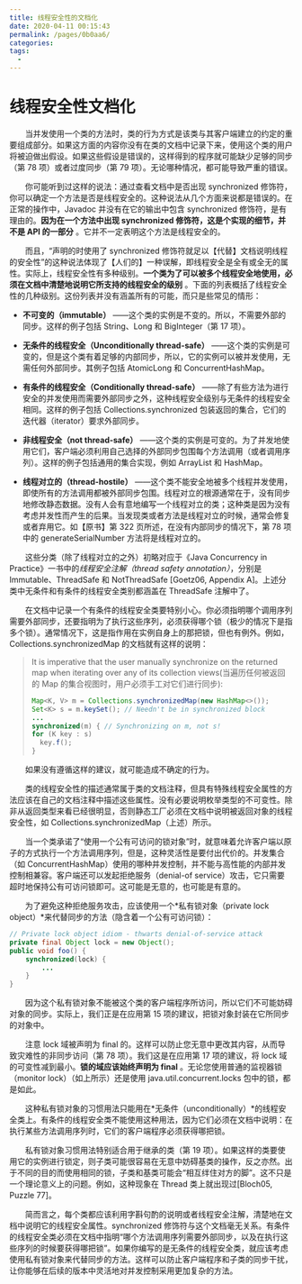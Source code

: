 ```yaml
---
title: 线程安全性的文档化
date: 2020-04-11 00:15:43
permalink: /pages/0b0aa6/
categories:
tags:
  - 
---
```

# 线程安全性文档化

&emsp;&emsp;当并发使用一个类的方法时，类的行为方式是该类与其客户端建立的约定的重要组成部分。如果这方面的内容你没有在类的文档中记录下来，使用这个类的用户将被迫做出假设。如果这些假设是错误的，这样得到的程序就可能缺少足够的同步（第 78 项）或者过度同步（第 79 项）。无论哪种情况，都可能导致严重的错误。

&emsp;&emsp;你可能听到过这样的说法：通过查看文档中是否出现 synchronized 修饰符，你可以确定一个方法是否是线程安全的。这种说法从几个方面来说都是错误的。在正常的操作中，Javadoc 并没有在它的输出中包含 synchronized 修饰符，是有理由的。**因为在一个方法中出现 synchronized 修饰符，这是个实现的细节，并不是 API 的一部分** 。它并不一定表明这个方法是线程安全的。

&emsp;&emsp;而且，“声明的时使用了 synchronized 修饰符就足以【代替】文档说明线程的安全性”的这种说法体现了【人们的】一种误解，即线程安全是全有或全无的属性。实际上，线程安全性有多种级别。**一个类为了可以被多个线程安全地使用，必须在文档中清楚地说明它所支持的线程安全的级别** 。下面的列表概括了线程安全性的几种级别。这份列表并没有涵盖所有的可能，而只是些常见的情形：

- **不可变的（immutable）** ——这个类的实例是不变的。所以，不需要外部的同步。这样的例子包括 String、Long 和 BigInteger（第 17 项）。

- **无条件的线程安全（Unconditionally thread-safe）** ——这个类的实例是可变的，但是这个类有着足够的内部同步，所以，它的实例可以被并发使用，无需任何外部同步。其例子包括 AtomicLong 和 ConcurrentHashMap。

- **有条件的线程安全（Conditionally thread-safe）** ——除了有些方法为进行安全的并发使用而需要外部同步之外，这种线程安全级别与无条件的线程安全相同。这样的例子包括 Collections.synchronized 包装返回的集合，它们的迭代器（iterator）要求外部同步。

- **非线程安全（not thread-safe）** ——这个类的实例是可变的。为了并发地使用它们，客户端必须利用自己选择的外部同步包围每个方法调用（或者调用序列）。这样的例子包括通用的集合实现，例如 ArrayList 和 HashMap。

- **线程对立的（thread-hostile）** ——这个类不能安全地被多个线程并发使用，即使所有的方法调用都被外部同步包围。线程对立的根源通常在于，没有同步地修改静态数据。没有人会有意地编写一个线程对立的类；这种类是因为没有考虑并发性而产生的后果。当发现类或者方法是线程对立的时候，通常会修复或者弃用它。如【原书】第 322 页所述，在没有内部同步的情况下，第 78 项中的 generateSerialNumber 方法将是线程对立的。

&emsp;&emsp;这些分类（除了线程对立的之外）初略对应于《Java Concurrency in Practice》一书中的*线程安全注解（thread safety annotation）*，分别是 Immutable、ThreadSafe 和 NotThreadSafe \[Goetz06, Appendix A\]。上述分类中无条件和有条件的线程安全类别都涵盖在 ThreadSafe 注解中了。

&emsp;&emsp;在文档中记录一个有条件的线程安全类要特别小心。你必须指明哪个调用序列需要外部同步，还要指明为了执行这些序列，必须获得哪个锁（极少的情况下是指多个锁）。通常情况下，这是指作用在实例自身上的那把锁，但也有例外。例如，Collections.synchronizedMap 的文档就有这样的说明：

> It is imperative that the user manually synchronize on the returned map when iterating over any of its collection views(当遍历任何被返回的 Map 的集合视图时，用户必须手工对它们进行同步):
>
> ```java
> Map<K, V> m = Collections.synchronizedMap(new HashMap<>());
> Set<K> s = m.keySet(); // Needn't be in synchronized block
> ...
> synchronized(m) { // Synchronizing on m, not s!
> for (K key : s)
>   key.f();
> }
> ```

&emsp;&emsp;如果没有遵循这样的建议，就可能造成不确定的行为。

&emsp;&emsp;类的线程安全性的描述通常属于类的文档注释，但具有特殊线程安全属性的方法应该在自己的文档注释中描述这些属性。没有必要说明枚举类型的不可变性。除非从返回类型来看已经很明显，否则静态工厂必须在文档中说明被返回对象的线程安全性，如 Collections.synchronizedMap（上述）所示。

&emsp;&emsp;当一个类承诺了“使用一个公有可访问的锁对象”时，就意味着允许客户端以原子的方式执行一个方法调用序列，但是，这种灵活性是要付出代价的。并发集合（如 ConcurrentHashMap）使用的哪种并发控制，并不能与高性能的内部并发控制相兼容。客户端还可以发起拒绝服务（denial-of service）攻击，它只需要超时地保持公有可访问锁即可。这可能是无意的，也可能是有意的。

&emsp;&emsp;为了避免这种拒绝服务攻击，应该使用一个*私有锁对象（private lock object）*来代替同步的方法（隐含着一个公有可访问锁）：

```java
// Private lock object idiom - thwarts denial-of-service attack
private final Object lock = new Object();
public void foo() {
    synchronized(lock) {
        ...
    }
}
```

&emsp;&emsp;因为这个私有锁对象不能被这个类的客户端程序所访问，所以它们不可能妨碍对象的同步。实际上，我们正是在应用第 15 项的建议，把锁对象封装在它所同步的对象中。

&emsp;&emsp;注意 lock 域被声明为 final 的。这样可以防止您无意中更改其内容，从而导致灾难性的非同步访问（第 78 项）。我们这是在应用第 17 项的建议，将 lock 域的可变性减到最小。**锁的域应该始终声明为 final** 。无论您使用普通的监视器锁（monitor lock）（如上所示）还是使用 java.util.concurrent.locks 包中的锁，都是如此。

&emsp;&emsp;这种私有锁对象的习惯用法只能用在*无条件（unconditionally）*的线程安全类上。有条件的线程安全类不能使用这种用法，因为它们必须在文档中说明：在执行某些方法调用序列时，它们的客户端程序必须获得哪把锁。

&emsp;&emsp;私有锁对象习惯用法特别适合用于继承的类（第 19 项）。如果这样的类要使用它的实例进行锁定，则子类可能很容易在无意中妨碍基类的操作，反之亦然。出于不同的目的而使用相同的锁，子类和基类可能会“相互绊住对方的脚”。这不只是一个理论意义上的问题。例如，这种现象在 Thread 类上就出现过\[Bloch05, Puzzle 77\]。

&emsp;&emsp;简而言之，每个类都应该利用字斟句酌的说明或者线程安全注解，清楚地在文档中说明它的线程安全属性。synchronized 修饰符与这个文档毫无关系。有条件的线程安全类必须在文档中指明“哪个方法调用序列需要外部同步，以及在执行这些序列的时候要获得哪把锁”。如果你编写的是无条件的线程安全类，就应该考虑使用私有锁对象来代替同步的方法。这样可以防止客户端程序和子类的同步干扰，让你能够在后续的版本中灵活地对并发控制采用更加复杂的方法。


